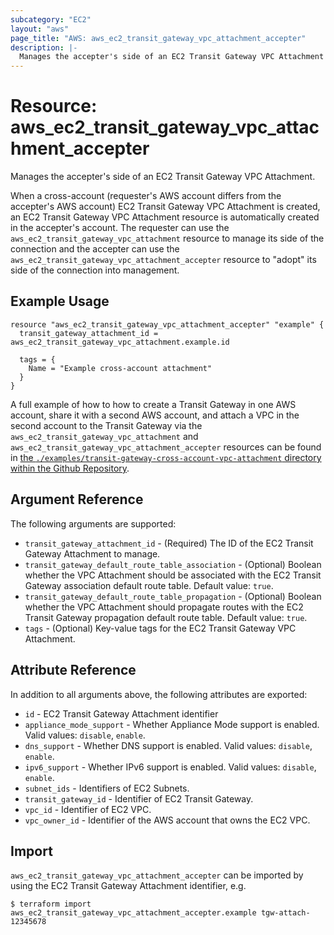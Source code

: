 ```yaml
---
subcategory: "EC2"
layout: "aws"
page_title: "AWS: aws_ec2_transit_gateway_vpc_attachment_accepter"
description: |-
  Manages the accepter's side of an EC2 Transit Gateway VPC Attachment
---
```


# Resource: aws_ec2_transit_gateway_vpc_attachment_accepter

Manages the accepter's side of an EC2 Transit Gateway VPC Attachment.

When a cross-account (requester's AWS account differs from the accepter's AWS account) EC2 Transit Gateway VPC Attachment
is created, an EC2 Transit Gateway VPC Attachment resource is automatically created in the accepter's account.
The requester can use the `aws_ec2_transit_gateway_vpc_attachment` resource to manage its side of the connection
and the accepter can use the `aws_ec2_transit_gateway_vpc_attachment_accepter` resource to "adopt" its side of the
connection into management.

## Example Usage

```hcl
resource "aws_ec2_transit_gateway_vpc_attachment_accepter" "example" {
  transit_gateway_attachment_id = aws_ec2_transit_gateway_vpc_attachment.example.id

  tags = {
    Name = "Example cross-account attachment"
  }
}
```

A full example of how to how to create a Transit Gateway in one AWS account, share it with a second AWS account, and attach a VPC in the second account to the Transit Gateway via the `aws_ec2_transit_gateway_vpc_attachment` and `aws_ec2_transit_gateway_vpc_attachment_accepter` resources can be found in [the `./examples/transit-gateway-cross-account-vpc-attachment` directory within the Github Repository](https://github.com/terraform-providers/terraform-provider-aws/tree/master/examples/transit-gateway-cross-account-vpc-attachment).

## Argument Reference

The following arguments are supported:

* `transit_gateway_attachment_id` - (Required) The ID of the EC2 Transit Gateway Attachment to manage.
* `transit_gateway_default_route_table_association` - (Optional) Boolean whether the VPC Attachment should be associated with the EC2 Transit Gateway association default route table. Default value: `true`.
* `transit_gateway_default_route_table_propagation` - (Optional) Boolean whether the VPC Attachment should propagate routes with the EC2 Transit Gateway propagation default route table. Default value: `true`.
* `tags` - (Optional) Key-value tags for the EC2 Transit Gateway VPC Attachment.

## Attribute Reference

In addition to all arguments above, the following attributes are exported:

* `id` - EC2 Transit Gateway Attachment identifier
* `appliance_mode_support` - Whether Appliance Mode support is enabled. Valid values: `disable`, `enable`.
* `dns_support` - Whether DNS support is enabled. Valid values: `disable`, `enable`.
* `ipv6_support` - Whether IPv6 support is enabled. Valid values: `disable`, `enable`.
* `subnet_ids` - Identifiers of EC2 Subnets.
* `transit_gateway_id` - Identifier of EC2 Transit Gateway.
* `vpc_id` - Identifier of EC2 VPC.
* `vpc_owner_id` - Identifier of the AWS account that owns the EC2 VPC.

## Import

`aws_ec2_transit_gateway_vpc_attachment_accepter` can be imported by using the EC2 Transit Gateway Attachment identifier, e.g.

```
$ terraform import aws_ec2_transit_gateway_vpc_attachment_accepter.example tgw-attach-12345678
```
